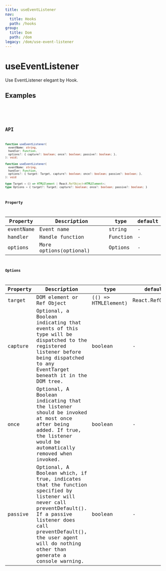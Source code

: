 ```yaml
---
title: useEventListener
nav:
  title: Hooks
  path: /hooks
group:
  title: Dom
  path: /dom
legacy: /dom/use-event-listener
---
```


# useEventListener

Use EventListener elegant by Hook.

## Examples

<code src="./demo/demo1.tsx" />

<code src="./demo/demo2.tsx" />

## API

```ts
function useEventListener(
  eventName: string,
  handler: Function,
  options?: { capture?: boolean; once?: boolean; passive?: boolean; },
): void;

function useEventListener(
  eventName: string,
  handler: Function,
  options?: { target: Target, capture?: boolean; once?: boolean; passive?: boolean; },
): void

type Target = () => HTMLElement | React.RefObject<HTMLElement>;
type Options = { target?: Target; capture?: boolean; once?: boolean; passive?: boolean; }
```

### Property

| Property    | Description     | type                   | default |
|---------|----------|------------------------|--------|
| eventName | Event name | string | -      |
| handler | Handle function | Function | -      |
| options | More options(optional) | Options |   -   |

### Options

| Property    | Description     | type                   | default |
|---------|----------|------------------------|--------|
| target | DOM element or Ref Object | (() => HTMLElement) | React.RefObject | - |
| capture | Optional, a Boolean indicating that events of this type will be dispatched to the registered listener before being dispatched to any EventTarget beneath it in the DOM tree.	 | boolean  |    -   |
| once | Optional, A Boolean indicating that the listener should be invoked at most once after being added. If true, the listener would be automatically removed when invoked.	 | boolean   |    -   |
| passive | Optional, A Boolean which, if true, indicates that the function specified by listener will never call preventDefault(). If a passive listener does call preventDefault(), the user agent will do nothing other than generate a console warning.	 | boolean   |    -   |
